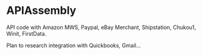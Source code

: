 # APIAssembly
API code with Amazon MWS, Paypal, eBay Merchant, Shipstation, Chukou1, Winit, FirstData.

Plan to research integration with Quickbooks, Gmail...
